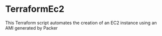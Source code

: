 # TerraformEc2
This Terraform script automates the creation of an EC2 instance using an AMI  generated by Packer


